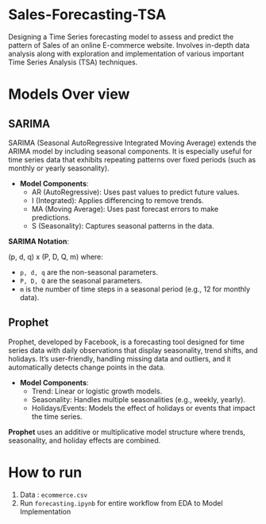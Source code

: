 # Sales-Forecasting-TSA
Designing a Time Series forecasting model to assess and predict the pattern of Sales of an online E-commerce website. Involves in-depth data analysis along with exploration and implementation of various important Time Series Analysis (TSA) techniques.

# Models Over view
## SARIMA

SARIMA (Seasonal AutoRegressive Integrated Moving Average) extends the ARIMA model by including seasonal components. It is especially useful for time series data that exhibits repeating patterns over fixed periods (such as monthly or yearly seasonality).

- **Model Components**:
  - AR (AutoRegressive): Uses past values to predict future values.
  - I (Integrated): Applies differencing to remove trends.
  - MA (Moving Average): Uses past forecast errors to make predictions.
  - S (Seasonality): Captures seasonal patterns in the data.

**SARIMA Notation**: 

(p, d, q) x (P, D, Q, m)
where:
- `p, d, q` are the non-seasonal parameters.
- `P, D, Q` are the seasonal parameters.
- `m` is the number of time steps in a seasonal period (e.g., 12 for monthly data).

## Prophet

Prophet, developed by Facebook, is a forecasting tool designed for time series data with daily observations that display seasonality, trend shifts, and holidays. It’s user-friendly, handling missing data and outliers, and it automatically detects change points in the data.

- **Model Components**:
  - Trend: Linear or logistic growth models.
  - Seasonality: Handles multiple seasonalities (e.g., weekly, yearly).
  - Holidays/Events: Models the effect of holidays or events that impact the time series.

**Prophet** uses an additive or multiplicative model structure where trends, seasonality, and holiday effects are combined.

# How to run

1. Data : ``` ecommerce.csv ```
2. Run ```forecasting.ipynb``` for entire workflow from EDA to Model Implementation
